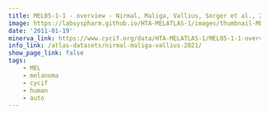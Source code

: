 ```yaml
---
title: MEL05-1-1 - overview - Nirmal, Maliga, Vallius, Sorger et al., 2021
image: https://labsyspharm.github.io/HTA-MELATLAS-1/images/thumbnail-MEL05-1-1-overview.jpg
date: '2011-01-19'
minerva_link: https://www.cycif.org/data/HTA-MELATLAS-1/MEL05-1-1-overview
info_link: /atlas-datasets/nirmal-maliga-vallius-2021/
show_page_link: false
tags:
    - MEL
    - melanoma
    - cycif
    - human
    - auto
---
```

